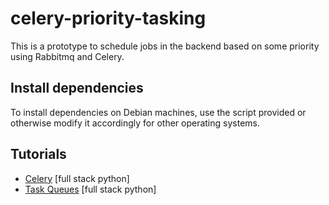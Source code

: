 # celery-priority-tasking
This is a prototype to schedule jobs in the backend based on some priority using Rabbitmq and Celery.

## Install dependencies
To install dependencies on Debian machines, use the script provided or otherwise modify it accordingly for other operating systems.

## Tutorials
- [Celery](https://www.fullstackpython.com/task-queues.html) [full stack python]
- [Task Queues](https://www.fullstackpython.com/task-queues.html) [full stack python]
